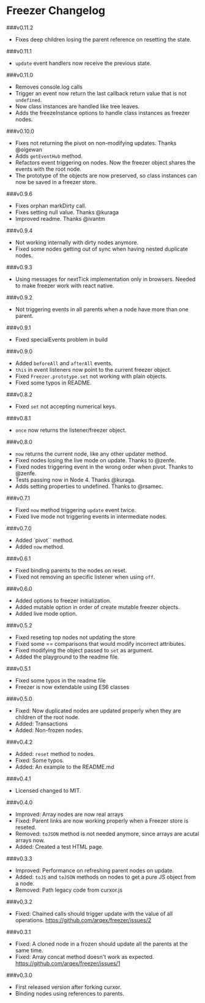 # Freezer Changelog
###v0.11.2
* Fixes deep children losing the parent reference on resetting the state.

###v0.11.1
* `update` event handlers now receive the previous state.

###v0.11.0
* Removes console.log calls
* Trigger an event now return the last callback return value that is not `undefined`.
* Now class instances are handled like tree leaves.
* Adds the freezeInstance options to handle class instances as freezer nodes.


###v0.10.0
* Fixes not returning the pivot on non-modifying updates. Thanks @oigewan
* Adds `getEventHub` method.
* Refactors event triggering on nodes. Now the freezer object shares the events with the root node.
* The prototype of the objects are now preserved, so class instances can now be saved in a freezer store.


###v0.9.6
* Fixes orphan markDirty call.
* Fixes setting null value. Thanks @kuraga
* Improved readme. Thanks @ivantm

###v0.9.4
* Not working internally with dirty nodes anymore.
* Fixed some nodes getting out of sync when having nested duplicate nodes.

###v0.9.3
* Using messages for nextTick implementation only in browsers. Needed to make freezer work with react native.

###v0.9.2
* Not triggering events in all parents when a node have more than one parent.

###v0.9.1
* Fixed specialEvents problem in build

###v0.9.0
* Added `beforeAll` and `afterAll` events.
* `this` in event listeners now point to the current freezer object.
* Fixed `Freezer.prototype.set` not working with plain objects.
* Fixed some typos in README.

###v0.8.2
* Fixed `set` not accepting numerical keys.

###v0.8.1
* `once` now returns the listener/freezer object.

###v0.8.0
* `now` returns the current node, like any other updater method.
* Fixed nodes losing the live mode on update. Thanks to @zenfe.
* Fixed nodes triggering event in the wrong order when pivot. Thanks to @zenfe.
* Tests passing now in Node 4. Thanks @kuraga.
* Adds setting properties to undefined. Thanks to @rsamec.

###v0.7.1
* Fixed `now` method triggering `update` event twice.
* Fixed live mode not triggering events in intermediate nodes.

###v0.7.0
* Added `pivot`` method.
* Added `now` method.

###v0.6.1
* Fixed binding parents to the nodes on reset.
* Fixed not removing an specific listener when using `off`.

###v0.6.0
* Added options to freezer initialization.
* Added mutable option in order of create mutable freezer objects.
* Added live mode option.

###v0.5.2
* Fixed reseting top nodes not updating the store
* Fixed some == comparisons that would modify incorrect attributes.
* Fixed modifying the object passed to `set` as argument.
* Added the playground to the readme file.

###v0.5.1
* Fixed some typos in the readme file
* Freezer is now extendable using ES6 classes

###v0.5.0
* Fixed: Now duplicated nodes are updated properly when they are children of the root node.
* Added: Transactions
* Added: Non-frozen nodes.

###v0.4.2
* Added: `reset` method to nodes.
* Fixed: Some typos.
* Added: An example to the README.md

###v0.4.1
* Licensed changed to MIT.

###v0.4.0
* Improved: Array nodes are now real arrays
* Fixed: Parent links are now working properly when a Freezer store is reseted.
* Removed: `toJSON` method is not needed anymore, since arrays are acutal arrays now.
* Added: Created a test HTML page.

###v0.3.3
* Improved: Performance on refreshing parent nodes on update.
* Added: `toJS` and `toJSON` methods on nodes to get a pure JS object from a node.
* Removed: Path legacy code from curxor.js

###v0.3.2
* Fixed: Chained calls should trigger update with the value of all operations. https://github.com/arqex/freezer/issues/2

###v0.3.1
* Fixed: A cloned node in a frozen should update all the parents at the same time.
* Fixed: Array concat method doesn't work as expected. https://github.com/arqex/freezer/issues/1

###v0.3.0
* First released version after forking curxor.
* Binding nodes using references to parents.
